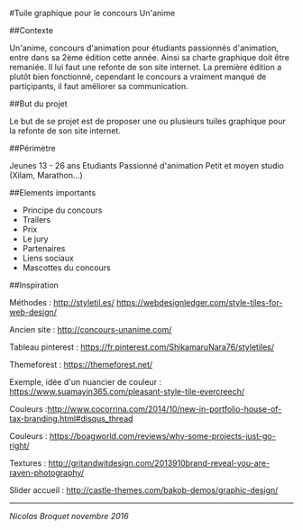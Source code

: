 #Tuile graphique pour le concours Un'anime

##Contexte

Un'anime, concours d'animation pour étudiants passionnés d'animation, entre dans sa 2ème édition cette année. Ainsi sa charte graphique doit être remaniée. Il lui faut une refonte de son site internet.
La première édition a plutôt bien fonctionné, cependant le concours a vraiment manqué de partiçipants, il faut améliorer sa communication.

##But du projet

Le but de se projet est de proposer une ou plusieurs tuiles graphique pour la refonte de son site internet.

##Périmètre

Jeunes 13 - 26 ans
Etudiants
Passionné d'animation
Petit et moyen studio (Xilam, Marathon...)

##Elements importants

- Principe du concours
- Trailers
- Prix
- Le jury
- Partenaires
- Liens sociaux
- Mascottes du concours

##Inspiration

Méthodes : http://styletil.es/
           https://webdesignledger.com/style-tiles-for-web-design/

Ancien site : http://concours-unanime.com/

Tableau pinterest : https://fr.pinterest.com/ShikamaruNara76/styletiles/

Themeforest : https://themeforest.net/

Exemple, idée d'un nuancier de couleur : https://www.suamayin365.com/pleasant-style-tile-evercreech/

Couleurs :http://www.cocorrina.com/2014/10/new-in-portfolio-house-of-tax-branding.html#disqus_thread

Couleurs : https://boagworld.com/reviews/why-some-projects-just-go-right/

Textures : http://gritandwitdesign.com/2013910brand-reveal-you-are-raven-photography/

Slider accueil : http://castle-themes.com/bakob-demos/graphic-design/

--------------

_Nicolas Broquet novembre 2016_
